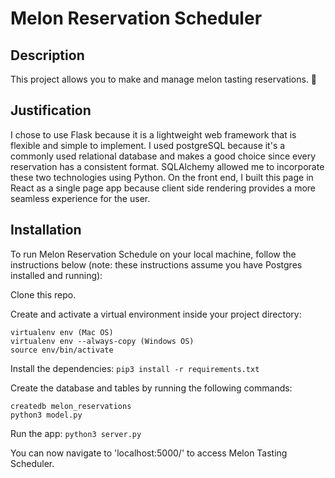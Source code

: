 # Melon Reservation Scheduler

## Description
This project allows you to make and manage melon tasting reservations. 🍉

## Justification
I chose to use Flask because it is a lightweight web framework that is flexible and simple to implement. 
I used postgreSQL because it's a commonly used relational database and makes a good choice since every reservation has a consistent format.
SQLAlchemy allowed me to incorporate these two technologies using Python. 
On the front end, I built this page in React as a single page app because client side rendering provides a more seamless experience for the user. 

## Installation
To run Melon Reservation Schedule on your local machine, follow the instructions below (note: these instructions assume you have Postgres installed and running):

Clone this repo.

Create and activate a virtual environment inside your project directory:

```
virtualenv env (Mac OS)
virtualenv env --always-copy (Windows OS)
source env/bin/activate
```

Install the dependencies:
```pip3 install -r requirements.txt```

Create the database and tables by running the following commands: 
```
createdb melon_reservations 
python3 model.py
``` 

Run the app:
```python3 server.py```

You can now navigate to 'localhost:5000/' to access Melon Tasting Scheduler.
